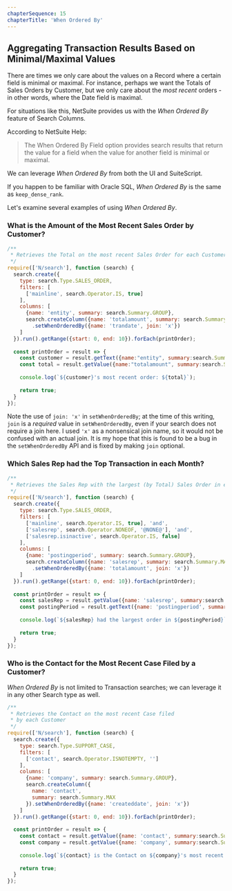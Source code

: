 ```yaml
---
chapterSequence: 15
chapterTitle: 'When Ordered By'
---
```


## Aggregating Transaction Results Based on Minimal/Maximal Values

There are times we only care about the values on a Record where a certain field is minimal or maximal. For instance, 
perhaps we want the Totals of Sales Orders by Customer, but we only care about the *most recent* orders - in other 
words, where the Date field is maximal.

For situations like this, NetSuite provides us with the *When Ordered By* feature of Search Columns.

According to NetSuite Help:

> The When Ordered By Field option provides search results that return the value for a field when the value for 
> another field is minimal or maximal.

We can leverage *When Ordered By* from both the UI and SuiteScript.

If you happen to be familiar with Oracle SQL, *When Ordered By* is the same as `keep_dense_rank`.

Let's examine several examples of using *When Ordered By*.

### What is the Amount of the Most Recent Sales Order by Customer?

```javascript
/**
 * Retrieves the Total on the most recent Sales Order for each Customer
 */
require(['N/search'], function (search) {
  search.create({
    type: search.Type.SALES_ORDER,
    filters: [
      ['mainline', search.Operator.IS, true]
    ],
    columns: [
      {name: 'entity', summary: search.Summary.GROUP},
      search.createColumn({name: 'totalamount', summary: search.Summary.MAX})
        .setWhenOrderedBy({name: 'trandate', join: 'x'})
    ]
  }).run().getRange({start: 0, end: 10}).forEach(printOrder);
  
  const printOrder = result => {
    const customer = result.getText({name:"entity", summary:search.Summary.GROUP});
    const total = result.getValue({name:"totalamount", summary:search.Summary.MAX});
    
    console.log(`${customer}'s most recent order: ${total}`);
      
    return true;
  }
});
```

Note the use of `join: 'x'` in `setWhenOrderedBy`; at the time of this writing, `join` is a *required* value in 
`setWhenOrderedBy`, even if your search does not require a join here. I used `'x'` as a nonsensical join name, so it 
would not be confused with an actual join. It is my hope that this is found to be a bug in the `setWhenOrderedBy` 
API and is fixed by making `join` optional.

### Which Sales Rep had the Top Transaction in each Month?

```javascript
/**
 * Retrieves the Sales Rep with the largest (by Total) Sales Order in each Period
 */
require(['N/search'], function (search) {
  search.create({
    type: search.Type.SALES_ORDER,
    filters: [
      ['mainline', search.Operator.IS, true], 'and',
      ['salesrep', search.Operator.NONEOF, '@NONE@'], 'and',
      ['salesrep.isinactive', search.Operator.IS, false]
    ],
    columns: [
      {name: 'postingperiod', summary: search.Summary.GROUP},
      search.createColumn({name: 'salesrep', summary: search.Summary.MAX})
        .setWhenOrderedBy({name: 'totalamount', join: 'x'})
    ]
  }).run().getRange({start: 0, end: 10}).forEach(printOrder);
  
  const printOrder = result => {
    const salesRep = result.getValue({name: 'salesrep', summary:search.Summary.MAX});
    const postingPeriod = result.getText({name: 'postingperiod', summary:search.Summary.GROUP});
    
    console.log(`${salesRep} had the largest order in ${postingPeriod}`);
    
    return true;
  }
});
```

### Who is the Contact for the Most Recent Case Filed by a Customer?

*When Ordered By* is not limited to Transaction searches; we can leverage it in any other Search type
as well.

```javascript
/**
 * Retrieves the Contact on the most recent Case filed
 * by each Customer
 */
require(['N/search'], function (search) {
  search.create({
    type: search.Type.SUPPORT_CASE,
    filters: [
      ['contact', search.Operator.ISNOTEMPTY, '']
    ],
    columns: [
      {name: 'company', summary: search.Summary.GROUP},
      search.createColumn({
        name: 'contact',
        summary: search.Summary.MAX
      }).setWhenOrderedBy({name: 'createddate', join: 'x'})
    ]
  }).run().getRange({start: 0, end: 10}).forEach(printOrder);
  
  const printOrder = result => {
    const contact = result.getValue({name: 'contact', summary:search.Summary.MAX});
    const company = result.getValue({name: 'company', summary:search.Summary.GROUP});
    
    console.log(`${contact} is the Contact on ${company}'s most recent Case.`);
    
    return true;
  }
});
```
